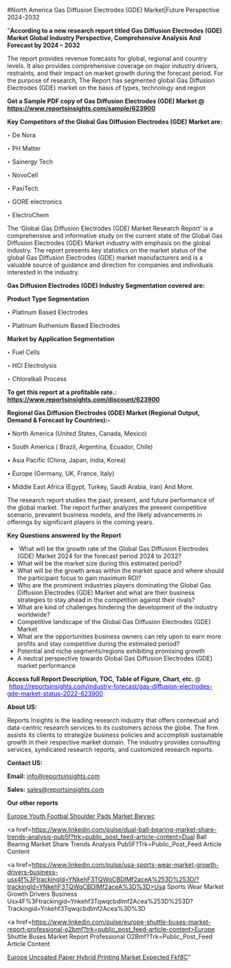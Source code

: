 #North America Gas Diffusion Electrodes (GDE) Market|Future Perspective 2024-2032

"<strong>According to a new research report titled Gas Diffusion Electrodes (GDE) Market Global Industry Perspective, Comprehensive Analysis And Forecast by 2024 – 2032</strong>

The report provides revenue forecasts for global, regional and country levels. It also provides comprehensive coverage on major industry drivers, restraints, and their impact on market growth during the forecast period. For the purpose of research, The Report has segmented global Gas Diffusion Electrodes (GDE) market on the basis of types, technology and region

<strong>Get a Sample PDF copy of Gas Diffusion Electrodes (GDE) Market </strong><strong>@<a href=https://www.reportsinsights.com/sample/623900 style=color:#0000ff;> https://www.reportsinsights.com/sample/623900</a></strong></font>

<strong>Key Competitors of the Global Gas Diffusion Electrodes (GDE) Market are:</strong>

‣ De Nora

‣ PH Matter

‣ Sainergy Tech

‣ NovoCell

‣ PaxiTech

‣ GORE electronics

‣ ElectroChem

The ‘Global Gas Diffusion Electrodes (GDE) Market Research Report’ is a comprehensive and informative study on the current state of the Global Gas Diffusion Electrodes (GDE) Market industry with emphasis on the global industry. The report presents key statistics on the market status of the global Gas Diffusion Electrodes (GDE) market manufacturers and is a valuable source of guidance and direction for companies and individuals interested in the industry.

<strong>Gas Diffusion Electrodes (GDE) Industry Segmentation covered are:</strong>

<strong>Product Type Segmentation</strong>

‣    Platinum Based Electrodes

‣ Platinum Ruthenium Based Electrodes

<strong>Market by Application Segmentation</strong>

‣   Fuel Cells

‣ HCl Electrolysis

‣ Chloralkali Process

<strong>To get this report at a profitable rate.: <a href=https://www.reportsinsights.com/discount/623900 style=color:#0000ff;>https://www.reportsinsights.com/discount/623900</a></strong></font>

<strong>Regional Gas Diffusion Electrodes (GDE) Market (Regional Output, Demand &amp; Forecast by Countries):-</strong>

• North America (United States, Canada, Mexico)

• South America ( Brazil, Argentina, Ecuador, Chile)

• Asia Pacific (China, Japan, India, Korea)

• Europe (Germany, UK, France, Italy)

• Middle East Africa (Egypt, Turkey, Saudi Arabia, Iran) And More.

The research report studies the past, present, and future performance of the global market. The report further analyzes the present competitive scenario, prevalent business models, and the likely advancements in offerings by significant players in the coming years.

<strong>Key Questions answered by the Report</strong>
<ul>
  <li> What will be the growth rate of the Global Gas Diffusion Electrodes (GDE) Market 2024 for the forecast period 2024 to 2032?</li>
  <li>What will be the market size during this estimated period?</li>
  <li>What will be the growth areas within the market space and where should the participant focus to gain maximum ROI?</li>
  <li>Who are the prominent industries players dominating the Global Gas Diffusion Electrodes (GDE) Market and what are their business strategies to stay ahead in the competition against their rivals?</li>
  <li>What are kind of challenges hindering the development of the industry worldwide?</li>
  <li>Competitive landscape of the Global Gas Diffusion Electrodes (GDE) Market</li>
  <li>What are the opportunities business owners can rely upon to earn more profits and stay competitive during the estimated period?</li>
  <li>Potential and niche segments/regions exhibiting promising growth</li>
  <li>A neutral perspective towards Global Gas Diffusion Electrodes (GDE) market performance</li>
</ul>
<strong>Access full Report Description, TOC, Table of Figure, Chart, etc. </strong>@  <a href=https://reportsinsights.com/industry-forecast/gas-diffusion-electrodes-gde-market-status-2022-623900 style=color:#0000ff;>https://reportsinsights.com/industry-forecast/gas-diffusion-electrodes-gde-market-status-2022-623900</a></font>

<strong><strong>About US</strong>:</strong>

Reports Insights is the leading research industry that offers contextual and data-centric research services to its customers across the globe. The firm assists its clients to strategize business policies and accomplish sustainable growth in their respective market domain. The industry provides consulting services, syndicated research reports, and customized research reports.

<strong>Contact US:</strong>

<p class=""""><b>Email:</b> <a href=mailto:info@reportsinsights.com>info@reportsinsights.com</a></p>
<p class=""""><b>Sales:</b> <a href=mailto:sales@reportsinsights.com>sales@reportsinsights.com</a></p>

<strong>Our other reports</strong>

<a href=https://www.linkedin.com/pulse/europe-youth-footbal-shoulder-pads-market-bwvwc/>Europe Youth Footbal Shoulder Pads Market Bwvwc</a>

<a href=https://www.linkedin.com/pulse/dual-ball-bearing-market-share-trends-analysis-pub5f?trk=public_post_feed-article-content>Dual Ball Bearing Market Share Trends Analysis Pub5F?Trk=Public_Post_Feed Article Content</a>

<a href=https://www.linkedin.com/pulse/usa-sports-wear-market-growth-drivers-business-usx4f%3FtrackingId=YNkehF3TQWqCBDlMf2aceA%253D%253D/?trackingId=YNkehF3TQWqCBDlMf2aceA%3D%3D>Usa Sports Wear Market Growth Drivers Business Usx4F%3Ftrackingid=Ynkehf3Tqwqcbdlmf2Acea%253D%253D?Trackingid=Ynkehf3Tqwqcbdlmf2Acea%3D%3D</a>

<a href=https://www.linkedin.com/pulse/europe-shuttle-buses-market-report-professional-o2bmf?trk=public_post_feed-article-content>Europe Shuttle Buses Market Report Professional O2Bmf?Trk=Public_Post_Feed Article Content</a>

<a href=https://www.linkedin.com/pulse/europe-uncoated-paper-hybrid-printing-market-expected-fkf8c/>Europe Uncoated Paper Hybrid Printing Market Expected Fkf8C</a>"
